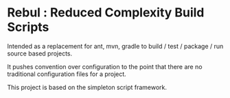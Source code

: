 # Rebul : Reduced Complexity Build Scripts

Intended as a replacement for ant, mvn, gradle to build / test / package / run source based projects. 

It pushes convention over configuration to the point that there are no traditional configuration files for a project. 

This project is based on the simpleton script framework.
